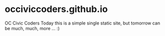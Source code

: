 # occiviccoders.github.io
OC Civic Coders
Today this is a simple single static site, but tomorrow can be much, much, more ... :)
